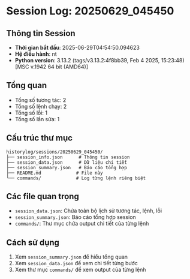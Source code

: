 # Session Log: 20250629_045450

## Thông tin Session
- **Thời gian bắt đầu**: 2025-06-29T04:54:50.094623
- **Hệ điều hành**: nt
- **Python version**: 3.13.2 (tags/v3.13.2:4f8bb39, Feb  4 2025, 15:23:48) [MSC v.1942 64 bit (AMD64)]

## Tổng quan
- Tổng số tương tác: 2
- Tổng số lệnh chạy: 2
- Tổng số lỗi: 1
- Tổng số lần sửa: 1

## Cấu trúc thư mục
```
historylog/sessions/20250629_045450/
├── session_info.json      # Thông tin session
├── session_data.json      # Dữ liệu chi tiết
├── session_summary.json   # Báo cáo tổng hợp
├── README.md             # File này
└── commands/             # Log từng lệnh riêng biệt
```

## Các file quan trọng
- `session_data.json`: Chứa toàn bộ lịch sử tương tác, lệnh, lỗi
- `session_summary.json`: Báo cáo tổng hợp session
- `commands/`: Thư mục chứa output chi tiết của từng lệnh

## Cách sử dụng
1. Xem `session_summary.json` để hiểu tổng quan
2. Xem `session_data.json` để xem chi tiết từng bước
3. Xem thư mục `commands/` để xem output của từng lệnh
